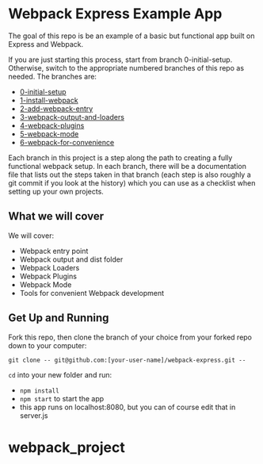 # Webpack Express Example App

The goal of this repo is be an example of a basic but functional app built on Express and Webpack.

If you are just starting this process, start from branch 0-initial-setup. Otherwise, switch to the appropriate numbered branches of this repo as needed. The branches are:
- [0-initial-setup](https://github.com/udacity/fend-webpack-content/tree/0-initial-setup)
- [1-install-webpack](https://github.com/udacity/fend-webpack-content/tree/1-install-webpack)
- [2-add-webpack-entry](https://github.com/udacity/fend-webpack-content/tree/2-add-webpack-entry)
- [3-webpack-output-and-loaders](https://github.com/udacity/fend-webpack-content/tree/3-webpack-output-and-loaders)
- [4-webpack-plugins](https://github.com/udacity/fend-webpack-content/tree/4-webpack-plugins)
- [5-webpack-mode](https://github.com/udacity/fend-webpack-content/tree/5-webpack-mode)
- [6-webpack-for-convenience](https://github.com/udacity/fend-webpack-content/tree/6-webpack-for-convenience)

Each branch in this project is a step along the path to creating a fully functional webpack setup. In each branch, there will be a documentation file that lists out the steps taken in that branch (each step is also roughly a git commit if you look at the history) which you can use as a checklist when setting up your own projects. 

## What we will cover

We will cover:

- Webpack entry point
- Webpack output and dist folder
- Webpack Loaders
- Webpack Plugins
- Webpack Mode
- Tools for convenient Webpack development

## Get Up and Running

Fork this repo, then clone the branch of your choice from your forked repo down to your computer:

```
git clone -- git@github.com:[your-user-name]/webpack-express.git --
```

`cd` into your new folder and run:
- ```npm install```
- ```npm start``` to start the app
- this app runs on localhost:8080, but you can of course edit that in server.js
# webpack_project

